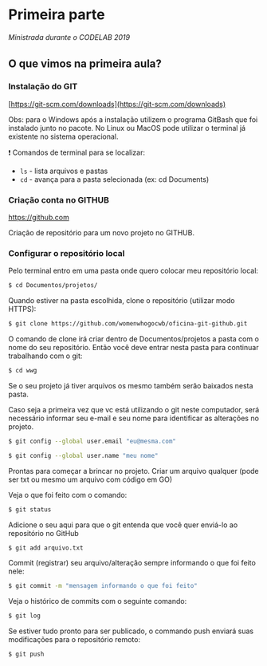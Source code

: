 # Primeira parte
###### Ministrada durante o CODELAB 2019

## O que vimos na primeira aula?

### Instalação do GIT

[https://git-scm.com/downloads](https://git-scm.com/downloads)

Obs: para o Windows após a instalação utilizem o programa GitBash que foi instalado junto no pacote. No Linux ou MacOS pode utilizar o terminal já existente no sistema operacional.

❗️ Comandos de terminal para se localizar:

-  `ls` - lista arquivos e pastas
-  `cd` - avança para a pasta selecionada (ex: cd Documents)

### Criação conta no GITHUB

https://github.com

Criação de repositório para um novo projeto no GITHUB.

### Configurar o repositório local

Pelo terminal entro em uma pasta onde quero colocar meu repositório local:

```bash
$ cd Documentos/projetos/
```

Quando estiver na pasta escolhida, clone o repositório (utilizar modo HTTPS):

```bash
$ git clone https://github.com/womenwhogocwb/oficina-git-github.git
```

O comando de clone irá criar dentro de Documentos/projetos a pasta com o nome do seu repositório. Então você deve entrar nesta pasta para continuar trabalhando com o git:

```bash
$ cd wwg
```

Se o seu projeto já tiver arquivos os mesmo também serão baixados nesta pasta.

Caso seja a primeira vez que vc está utilizando o git neste computador, será necessário informar seu e-mail e seu nome para identificar as alterações no projeto.

```bash
$ git config --global user.email "eu@mesma.com"

$ git config --global user.name "meu nome"
```


Prontas para começar a brincar no projeto. Criar um arquivo qualquer (pode ser txt ou mesmo um arquivo com código em GO)

Veja o que foi feito com o comando:

```bash
$ git status
```

Adicione o seu aqui para que o git entenda que você quer enviá-lo ao repositório no GitHub

```bash
$ git add arquivo.txt
```

Commit (registrar) seu arquivo/alteração sempre informando o que foi feito nele:

```bash
$ git commit -m "mensagem informando o que foi feito"
```

Veja o histórico de commits com o seguinte comando:

```bash
$ git log
```

Se estiver tudo pronto para ser publicado, o commando push enviará suas modificações para o repositório remoto:

```bash
$ git push
```

